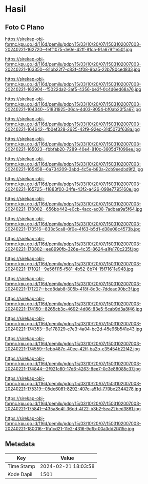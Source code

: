 # Hasil

## Foto C Plano

https://sirekap-obj-formc.kpu.go.id/116d/pemilu/pdpr/15/03/10/20/07/1503102007003-20240221-162720--feff1075-de0e-42ff-81ca-91a679f1e50f.jpg

https://sirekap-obj-formc.kpu.go.id/116d/pemilu/pdpr/15/03/10/20/07/1503102007003-20240221-163350--81bb22f7-c83f-4f08-9ba5-22b780ced833.jpg

https://sirekap-obj-formc.kpu.go.id/116d/pemilu/pdpr/15/03/10/20/07/1503102007003-20240221-163904--f5022da2-3af5-4356-be3f-0c4d6ed68a76.jpg

https://sirekap-obj-formc.kpu.go.id/116d/pemilu/pdpr/15/03/10/20/07/1503102007003-20240221-164340--51831925-06ca-4d03-8054-bf0ab23f5a67.jpg

https://sirekap-obj-formc.kpu.go.id/116d/pemilu/pdpr/15/03/10/20/07/1503102007003-20240221-164642--fb0ef328-2625-42f9-92ec-31d5073f638a.jpg

https://sirekap-obj-formc.kpu.go.id/116d/pemilu/pdpr/15/03/10/20/07/1503102007003-20240221-165023--fbbfab20-7289-40e4-810c-3605d7f096ee.jpg

https://sirekap-obj-formc.kpu.go.id/116d/pemilu/pdpr/15/03/10/20/07/1503102007003-20240221-165458--6a734209-3abd-4c5e-b83a-2cb9eedbd9f2.jpg

https://sirekap-obj-formc.kpu.go.id/116d/pemilu/pdpr/15/03/10/20/07/1503102007003-20240221-165725--f1883f00-34fe-43f2-a426-098e7795160e.jpg

https://sirekap-obj-formc.kpu.go.id/116d/pemilu/pdpr/15/03/10/20/07/1503102007003-20240221-170002--656bb442-e0cb-4acc-ac08-7adbaa9a5f64.jpg

https://sirekap-obj-formc.kpu.go.id/116d/pemilu/pdpr/15/03/10/20/07/1503102007003-20240221-170516--833c5ca8-0f0e-4f63-b5d1-d38e08c4573b.jpg

https://sirekap-obj-formc.kpu.go.id/116d/pemilu/pdpr/15/03/10/20/07/1503102007003-20240221-170802--ee8990fb-326e-4c35-8624-a1fe170c235f.jpg

https://sirekap-obj-formc.kpu.go.id/116d/pemilu/pdpr/15/03/10/20/07/1503102007003-20240221-171021--9e56f115-f581-4b52-8b74-15f71611e948.jpg

https://sirekap-obj-formc.kpu.go.id/116d/pemilu/pdpr/15/03/10/20/07/1503102007003-20240221-171227--bcd8dab8-305b-418f-8d3c-7ddead90bc3f.jpg

https://sirekap-obj-formc.kpu.go.id/116d/pemilu/pdpr/15/03/10/20/07/1503102007003-20240221-174150--8265cb3c-4692-4d06-83e5-5cab9d3a8f46.jpg

https://sirekap-obj-formc.kpu.go.id/116d/pemilu/pdpr/15/03/10/20/07/1503102007003-20240221-174353--9e178029-c7e3-4a04-bc2d-45e96b541e43.jpg

https://sirekap-obj-formc.kpu.go.id/116d/pemilu/pdpr/15/03/10/20/07/1503102007003-20240221-174559--1ebb487c-40ee-42ff-ba2b-c35454b22f42.jpg

https://sirekap-obj-formc.kpu.go.id/116d/pemilu/pdpr/15/03/10/20/07/1503102007003-20240221-174844--2f921c80-17d6-4263-8ee7-0c3e88085c37.jpg

https://sirekap-obj-formc.kpu.go.id/116d/pemilu/pdpr/15/03/10/20/07/1503102007003-20240221-175319--05de6081-8292-407c-a51d-770be2344278.jpg

https://sirekap-obj-formc.kpu.go.id/116d/pemilu/pdpr/15/03/10/20/07/1503102007003-20240221-175841--435a8e4f-36dd-4f22-b3b2-5ea22bed3861.jpg

https://sirekap-obj-formc.kpu.go.id/116d/pemilu/pdpr/15/03/10/20/07/1503102007003-20240221-180016--1fa1cd21-11e2-4316-9dfb-00a3dd2f415e.jpg


## Metadata

| Key        | Value               |
| ---------- | ------------------- |
| Time Stamp | 2024-02-21 18:03:58 |
| Kode Dapil | 1501                |



